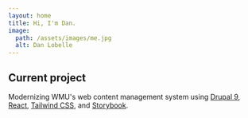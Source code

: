 ```yaml
---
layout: home
title: Hi, I'm Dan.
image:
  path: /assets/images/me.jpg
  alt: Dan Lobelle
---
```

## Current project

Modernizing WMU's web content management system using [Drupal 9](https://drupal.org/), [React](https://reactjs.org/), [Tailwind CSS](https://tailwindcss.com/), and [Storybook](https://storybook.js.org/).
